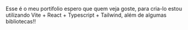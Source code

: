 Esse é o meu portifolio espero que quem veja goste, para cria-lo estou utilizando Vite + React + Typescript + Tailwind, além de algumas bibliotecas!! 
 
 
